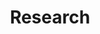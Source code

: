 ---
layout: page
title: Research
nav: true
nav_order: 2
dropdown: true
children:
    - title: Research Theme
      permalink: /research_themes/
    - title: divider
    - title: Projects
      permalink: /project/
    - title: divider
    - title: Datasets
      permalink: /datasets/
    - title: divider
    - title: Computing Resources
      permalink: /compute/
---